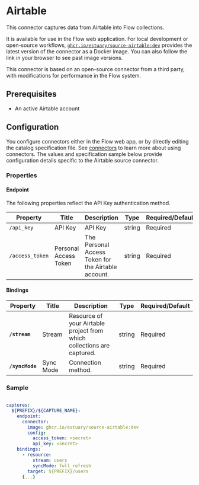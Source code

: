 
# Airtable

This connector captures data from Airtable into Flow collections.

It is available for use in the Flow web application. For local development or open-source workflows, [`ghcr.io/estuary/source-airtable:dev`](https://ghcr.io/estuary/source-airtable:dev) provides the latest version of the connector as a Docker image. You can also follow the link in your browser to see past image versions.

This connector is based on an open-source connector from a third party, with modifications for performance in the Flow system.

## Prerequisites

* An active Airtable account

## Configuration

You configure connectors either in the Flow web app, or by directly editing the catalog specification file.
See [connectors](../../../concepts/connectors.md#using-connectors) to learn more about using connectors. The values and specification sample below provide configuration details specific to the Airtable source connector.

### Properties

#### Endpoint

The following properties reflect the API Key authentication method.

| Property | Title | Description | Type | Required/Default |
|---|---|---|---|---|
| `/api_key` | API Key | API Key | string | Required |
| `/access_token` | Personal Access Token | The Personal Access Token for the Airtable account. | string | Required |

#### Bindings

| Property | Title | Description | Type | Required/Default |
|---|---|---|---|---|
| **`/stream`** | Stream | Resource of your Airtable project from which collections are captured. | string | Required |
| **`/syncMode`** | Sync Mode | Connection method. | string | Required |

### Sample

```yaml

captures:
  ${PREFIX}/${CAPTURE_NAME}:
    endpoint:
      connector:
        image: ghcr.io/estuary/source-airtable:dev
        config:
          access_token: <secret>
          api_key: <secret>
    bindings:
      - resource:
          stream: users
          syncMode: full_refresh
        target: ${PREFIX}/users
      {...}
```
